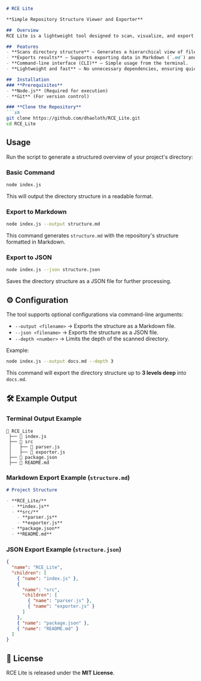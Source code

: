 ```markdown
# RCE Lite  

**Simple Repository Structure Viewer and Exporter**  

##  Overview  
RCE Lite is a lightweight tool designed to scan, visualize, and export the directory structure of a project or repository. It provides an organized and structured view, making it easier for developers to analyze, document, and share their project's architecture.  

##  Features  
- **Scans directory structure** – Generates a hierarchical view of files and folders.  
- **Exports results** – Supports exporting data in Markdown (`.md`) and JSON (`.json`) formats.  
- **Command-line interface (CLI)** – Simple usage from the terminal.  
- **Lightweight and fast** – No unnecessary dependencies, ensuring quick execution.  

##  Installation  
### **Prerequisites**  
- **Node.js** (Required for execution)  
- **Git** (For version control)  

### **Clone the Repository**  
```sh
git clone https://github.com/dhaoloth/RCE_Lite.git
cd RCE_Lite
```

##  Usage  
Run the script to generate a structured overview of your project's directory:  

### **Basic Command**  
```sh
node index.js
```
This will output the directory structure in a readable format.

### **Export to Markdown**  
```sh
node index.js --output structure.md
```
This command generates `structure.md` with the repository's structure formatted in Markdown.

### **Export to JSON**  
```sh
node index.js --json structure.json
```
Saves the directory structure as a JSON file for further processing.

## ⚙️ Configuration  
The tool supports optional configurations via command-line arguments:  
- `--output <filename>` → Exports the structure as a Markdown file.  
- `--json <filename>` → Exports the structure as a JSON file.  
- `--depth <number>` → Limits the depth of the scanned directory.  

Example:  
```sh
node index.js --output docs.md --depth 3
```
This command will export the directory structure up to **3 levels deep** into `docs.md`.

## 🛠 Example Output  

### **Terminal Output Example**  
```
📂 RCE_Lite  
 ├── 📄 index.js  
 ├── 📂 src  
 │   ├── 📄 parser.js  
 │   ├── 📄 exporter.js  
 ├── 📄 package.json  
 ├── 📄 README.md  
```

### **Markdown Export Example (`structure.md`)**  
```markdown
# Project Structure

- **RCE_Lite/**  
  - **index.js**  
  - **src/**  
    - **parser.js**  
    - **exporter.js**  
  - **package.json**  
  - **README.md**  
```

### **JSON Export Example (`structure.json`)**  
```json
{
  "name": "RCE_Lite",
  "children": [
    { "name": "index.js" },
    {
      "name": "src",
      "children": [
        { "name": "parser.js" },
        { "name": "exporter.js" }
      ]
    },
    { "name": "package.json" },
    { "name": "README.md" }
  ]
}
```

## 📜 License  
RCE Lite is released under the **MIT License**.  